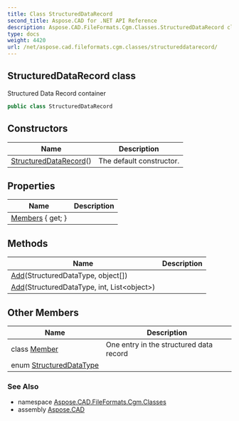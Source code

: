 ```yaml
---
title: Class StructuredDataRecord
second_title: Aspose.CAD for .NET API Reference
description: Aspose.CAD.FileFormats.Cgm.Classes.StructuredDataRecord class. Structured Data Record container
type: docs
weight: 4420
url: /net/aspose.cad.fileformats.cgm.classes/structureddatarecord/
---
```

## StructuredDataRecord class

Structured Data Record container

```csharp
public class StructuredDataRecord
```

## Constructors

| Name | Description |
| --- | --- |
| [StructuredDataRecord](structureddatarecord/)() | The default constructor. |

## Properties

| Name | Description |
| --- | --- |
| [Members](../../aspose.cad.fileformats.cgm.classes/structureddatarecord/members/) { get; } |  |

## Methods

| Name | Description |
| --- | --- |
| [Add](../../aspose.cad.fileformats.cgm.classes/structureddatarecord/add/#add_1)(StructuredDataType, object[]) |  |
| [Add](../../aspose.cad.fileformats.cgm.classes/structureddatarecord/add/#add)(StructuredDataType, int, List&lt;object&gt;) |  |

## Other Members

| Name | Description |
| --- | --- |
| class [Member](../../aspose.cad.fileformats.cgm.classes/structureddatarecord.member) | One entry in the structured data record |
| enum [StructuredDataType](../../aspose.cad.fileformats.cgm.classes/structureddatarecord.structureddatatype) |  |

### See Also

* namespace [Aspose.CAD.FileFormats.Cgm.Classes](../../aspose.cad.fileformats.cgm.classes/)
* assembly [Aspose.CAD](../../)


